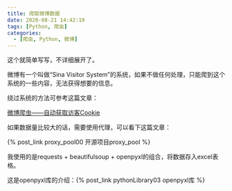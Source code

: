 ```yaml
---
title: 爬取微博数据
date: 2020-08-21 14:42:19
tags: [Python, 爬虫]
categories: 
  - [爬虫, Python, 微博]
---
```

这个就简单写写，不详细展开了。

<!-- more -->

微博有一个叫做“Sina Visitor System”的系统，如果不做任何处理，只能爬到这个系统的一些内容，无法获得想要的信息。

绕过系统的方法可参考这篇文章：

[微博爬虫——自动获取访客Cookie](https://blog.thinker.ink/passage/28/)

如果数据量比较大的话，需要使用代理，可以看下这篇文章：

{% post_link proxy_pool00 开源项目proxy_pool %}

我使用的是requests + beautifulsoup + openpyxl的组合，将数据存入excel表格。

这是openpyxl库的介绍：{% post_link pythonLibrary03 openpyxl库 %}
